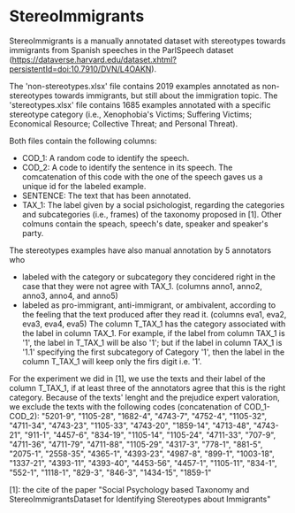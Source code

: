 # StereoImmigrants
StereoImmigrants is a  manually annotated dataset with stereotypes towards immigrants from Spanish speeches in the ParlSpeech dataset (https://dataverse.harvard.edu/dataset.xhtml?persistentId=doi:10.7910/DVN/L4OAKN). 

The 'non-stereotypes.xlsx' file contains 2019 examples annotated as non-stereotypes towards immigrants, but still about the immigration topic.
The 'stereotypes.xlsx' file contains 1685 examples annotated with a specific stereotype category (i.e., Xenophobia's Victims;  Suffering Victims; Economical Resource;  Collective Threat; and Personal Threat).

Both files contain the following columns:
- COD_1: A random code to identify the speech.
- COD_2: A code to identify the sentence in its speech. The comcatenation of this code with the one of the speech gaves us a unique id for the labeled example.
- SENTENCE: The text that has been annotated.
- TAX_1: The label given by a social psichologist, regarding the categories and subcategories (i.e., frames) of the taxonomy proposed in [1]. 
Other colmuns contain the speach, speech's date, speaker and speaker's party.

The stereotypes examples have also manual annotation by 5 annotators who 
- labeled with the category or subcategory they concidered right in the case that they were not agree with TAX_1. (columns anno1, anno2, anno3, anno4, and anno5)
- labeled as pro-immigrant, anti-immigrant, or ambivalent, according to the feeling that the text produced after they read it. (columns eva1,	eva2,	eva3,	eva4,	eva5)
The column T_TAX_1 has the category associated with the label in column TAX_1. For example, if the label from column TAX_1 is '1', the label in T_TAX_1 will be also '1'; but if the label in column TAX_1 is '1.1' specifying the first subcategory of Category '1', then the label in the column T_TAX_1 will keep only the firs digit i.e. '1'. 

For the experiment we did in [1], we use the texts and their label of the column T_TAX_1, if at least three of the annotators agree that this is the right category.
Because of the texts' lenght and the prejudice expert valoration, we exclude the texts with the following codes (concatenation of COD_1-COD_2):
"5201-9", "1105-28", "1682-4", "4743-7", "4752-4", "1105-32", "4711-34", "4743-23", "1105-33", "4743-20",
"1859-14", "4713-48", "4743-21", "911-1", "4457-6", "834-19", "1105-14", "1105-24", "4711-33", "707-9",
"4711-36", "4711-79", "4711-88", "1105-29", "4317-3", "778-1", "881-5", "2075-1", "2558-35", "4365-1",
"4393-23", "4987-8", "899-1", "1003-18", "1337-21", "4393-11", "4393-40", "4453-56", "4457-1", "1105-11",
"834-1", "552-1", "1118-1", "829-3", "846-3", "1434-15", "1859-1"





[1]: the cite of the paper "Social Psychology based Taxonomy and StereoImmigrantsDataset for Identifying Stereotypes about Immigrants"



